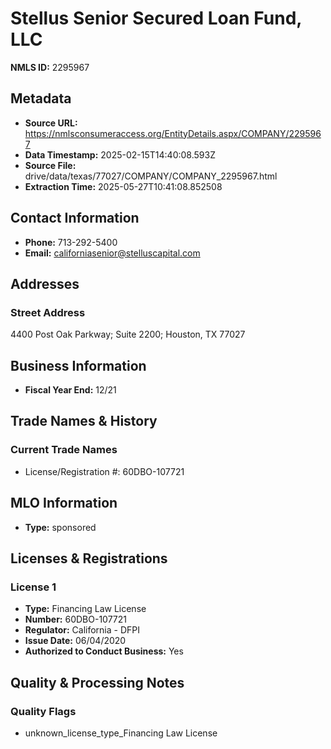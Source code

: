 # Stellus Senior Secured Loan Fund, LLC

**NMLS ID:** 2295967

## Metadata
- **Source URL:** https://nmlsconsumeraccess.org/EntityDetails.aspx/COMPANY/2295967
- **Data Timestamp:** 2025-02-15T14:40:08.593Z
- **Source File:** drive/data/texas/77027/COMPANY/COMPANY_2295967.html
- **Extraction Time:** 2025-05-27T10:41:08.852508

## Contact Information
- **Phone:** 713-292-5400
- **Email:** californiasenior@stelluscapital.com

## Addresses
### Street Address
4400 Post Oak Parkway; Suite 2200; Houston, TX 77027

## Business Information
- **Fiscal Year End:** 12/21

## Trade Names & History
### Current Trade Names
- License/Registration #: 60DBO-107721

## MLO Information
- **Type:** sponsored

## Licenses & Registrations

### License 1
- **Type:** Financing Law License
- **Number:** 60DBO-107721
- **Regulator:** California - DFPI
- **Issue Date:** 06/04/2020
- **Authorized to Conduct Business:** Yes

## Quality & Processing Notes
### Quality Flags
- unknown_license_type_Financing Law License
